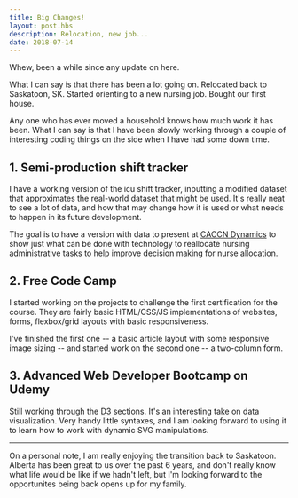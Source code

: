 ```yaml
---
title: Big Changes!
layout: post.hbs
description: Relocation, new job...
date: 2018-07-14
---
```

Whew, been a while since any update on here.

What I can say is that there has been a lot going on.  Relocated back to Saskatoon, SK.  Started orienting to a new nursing job.  Bought our first house.

Any one who has ever moved a household knows how much work it has been.  What I can say is that I have been slowly working through a couple of interesting coding things on the side when I have had some down time.

## 1. Semi-production shift tracker

I have a working version of the icu shift tracker, inputting a modified dataset that approximates the real-world dataset that might be used.  It's really neat to see a lot of data, and how that may change how it is used or what needs to happen in its future development.

The goal is to have a version with data to present at [CACCN Dynamics](https://www.caccn.ca/dynamics2018-calgary/index.html) to show just what can be done with technology to reallocate nursing administrative tasks to help improve decision making for nurse allocation.

## 2. Free Code Camp

I started working on the projects to challenge the first certification for the course.  They are fairly basic HTML/CSS/JS implementations of websites, forms, flexbox/grid layouts with basic responsiveness.

I've finished the first one -- a basic article layout with some responsive image sizing -- and started work on the second one -- a two-column form.

## 3. Advanced Web Developer Bootcamp on Udemy

Still working through the [D3](https://d3js.org/) sections.  It's an interesting take on data visualization.  Very handy little syntaxes, and I am looking forward to using it to learn how to work with dynamic SVG manipulations.

---

On a personal note, I am really enjoying the transition back to Saskatoon.  Alberta has been great to us over the past 6 years, and don't really know what life would be like if we hadn't left, but I'm looking forward to the opportunites being back opens up for my family.

